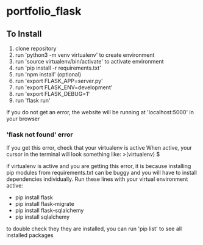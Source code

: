 # portfolio_flask

## To Install
1) clone repository
2) run 'python3 -m venv virtualenv' to create environment
3) run 'source virtualenv/bin/activate' to activate environment
4) run 'pip install -r requirements.txt'
5) run 'npm install' (optional)
6) run 'export FLASK_APP=server.py'
7) run 'export FLASK_ENV=development'
8) run 'export FLASK_DEBUG=1'
9) run 'flask run'

If you do not get an error, the website will be running at 'localhost:5000' in your browser

### 'flask not found' error
If you get this error, check that your virtualenv is active
When active, your cursor in the terminal will look something like: >(virtualenv) $

if virtualenv is active and you are getting this error, it is because installing pip modules from requirements.txt can be buggy and you will have to install dependencies individually.  Run these lines with your virtual environment active:
- pip install flask
- pip install flask-migrate
- pip install flask-sqlalchemy
- pip install sqlalchemy

to double check they they are installed, you can run 'pip list' to see all installed packages
